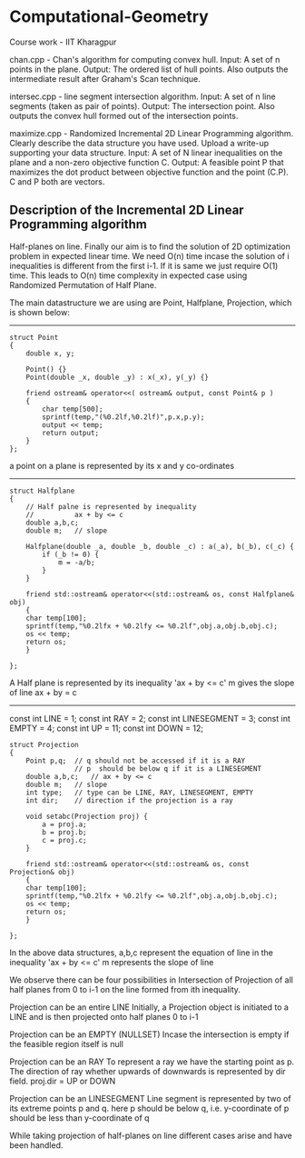 # Computational-Geometry
Course work - IIT Kharagpur

chan.cpp - Chan's algorithm for computing convex hull.
Input: A set of n points in the plane.
Output: The ordered list of hull points. Also outputs the intermediate result after Graham's Scan technique.

intersec.cpp - line segment intersection algorithm.
Input: A set of n line segments (taken as pair of points).
Output: The intersection point. Also outputs the convex hull formed out of the intersection points.

maximize.cpp - Randomized Incremental 2D Linear Programming algorithm. Clearly describe the data structure you have used. Upload a  write-up supporting your data structure.
Input: A set of N  linear inequalities on the plane and a non-zero objective function C.
Output: A feasible point P that maximizes the dot product between objective function and the point (C.P). C and P both are vectors.

Description of the Incremental 2D Linear Programming algorithm
--------------------------------------------------------------

Half-planes on line. 
Finally our aim is to find the solution of 2D optimization problem in expected linear time.
We need O(n) time incase the solution of i inequalities is different from the first i-1.
If it is same we just require O(1) time. This leads to O(n) time complexity in expected case using Randomized Permutation of Half Plane.

The main datastructure we are using are Point, Halfplane, Projection,  which is shown below:


---------------------------------------------------------------------------------------------------------

	struct Point
	{
		double x, y;

		Point() {}
		Point(double _x, double _y) : x(_x), y(_y) {}

		friend ostream& operator<<( ostream& output, const Point& p )
		{
			char temp[500];
			sprintf(temp,"(%0.2lf,%0.2lf)",p.x,p.y);
			output << temp;
			return output;
		}   
	};

a point on a plane is represented by its x and y co-ordinates

-----------------------------------------------------------------------------------------------------------


	struct Halfplane
	{
		// Half palne is represented by inequality
		//			ax + by <= c
		double a,b,c;
		double m;	// slope
	
		Halfplane(double _a, double _b, double _c) : a(_a), b(_b), c(_c) {
			if (_b != 0) {
				m = -a/b;
			}
		}
	
		friend std::ostream& operator<<(std::ostream& os, const Halfplane& obj)
		{
	   	char temp[100];
	   	sprintf(temp,"%0.2lfx + %0.2lfy <= %0.2lf",obj.a,obj.b,obj.c);
	   	os << temp;
	   	return os;
		}
	
	};

A Half plane is represented by its inequality 'ax + by <= c'
m gives the slope of line ax + by = c


-----------------------------------------------------------------------------------------------------------


const int LINE = 1;
const int RAY = 2;
const int LINESEGMENT = 3;
const int EMPTY = 4;
const int UP = 11;
const int DOWN = 12;


	struct Projection
	{
		Point p,q;	// q should not be accessed if it is a RAY
					// p  should be below q if it is a LINESEGMENT
		double a,b,c;	// ax + by <= c
		double m;	// slope
		int type;	// type can be LINE, RAY, LINESEGMENT, EMPTY
		int dir;	// direction if the projection is a ray
	
		void setabc(Projection proj) {
			a = proj.a;
			b = proj.b;
			c = proj.c;
		}
	
		friend std::ostream& operator<<(std::ostream& os, const Projection& obj)
		{
	   	char temp[100];
	   	sprintf(temp,"%0.2lfx + %0.2lfy <= %0.2lf",obj.a,obj.b,obj.c);
	   	os << temp;
	   	return os;
		}
	
	};


In the above data structures, a,b,c represent the equation of line in the inequality 'ax + by <= c'
m represents the slope of line


We observe there can be four possibilities in Intersection of Projection of all half planes from 0 to i-1 on the line
formed from ith inequality.

Projection can be an entire LINE
Initially, a Projection object is initiated to a LINE and is then projected onto half planes 0 to i-1

Projection can be an EMPTY (NULLSET)
Incase the intersection is empty if the feasible region itself is null

Projection can be an RAY
To represent a ray we have the starting point as p. 
The direction of ray whether upwards of downwards is represented by dir field. 
proj.dir = UP or DOWN

Projection can be an LINESEGMENT
Line segment is represented by two of its extreme points p and q.
here p should be below q, i.e. y-coordinate of p should be less than y-coordinate of q


While taking projection of half-planes on line different cases arise and have been handled.
